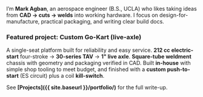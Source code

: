I’m **Mark Agban**, an aerospace engineer (B.S., UCLA) who likes taking ideas from **CAD → cuts → welds** into working hardware. I focus on design-for-manufacture, practical packaging, and writing clear build docs.

### Featured project: Custom Go-Kart (live-axle)
A single-seat platform built for reliability and easy service. **212 cc electric-start** four-stroke → **30-series TAV** → **1" live axle**. **Square-tube weldment** chassis with geometry and packaging verified in CAD. Built **in-house** with simple shop tooling to meet budget, and finished with a **custom push-to-start** (ES circuit) plus a coil **kill-switch**.

See **[Projects]({{ site.baseurl }}/portfolio/)** for the full write-up.
